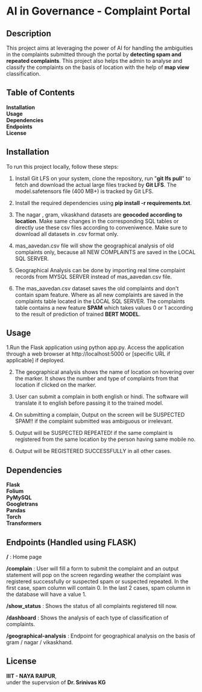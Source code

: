 # AI in Governance - Complaint Portal
## Description
This project aims at leveraging the power of AI for handling the ambiguities in the complaints submitted through the portal by __detecting spam and repeated complaints__. This project also helps the admin to analyse and classify the complaints on the basis of location with the help of __map view__ classification.

## Table of Contents
__Installation__  
__Usage__  
__Dependencies__  
__Endpoints__  
__License__  
## Installation
To run this project locally, follow these steps:  
  
1. Install Git LFS on your system, clone the repository, run "__git lfs pull__" to fetch and download the actual large files tracked by __Git LFS__. The model.safetensors file (400 MB+) is tracked by Git LFS.  
  
2. Install the required dependencies using __pip install -r requirements.txt__.  

3. The nagar , gram, vikaskhand datasets are __geocoded according to location__. Make same changes in the corresponding SQL tables or directly use these csv files according to conveniwence. Make sure to download all datasets in .csv format only.
  
4. mas_aavedan.csv file will show the geographical analysis of old complaints only, because all NEW COMPLAINTS are saved in the LOCAL SQL SERVER.  
  
5. Geographical Analysis can be done by importing real time complaint records from MYSQL SERVER instead of mas_aavedan.csv file.
  
6. The mas_aavedan.csv dataset saves the old complaints and don't contain spam feature. Where as all new complaints are saved in the complaints table located in the LOCAL SQL SERVER. The complaints table contains a new feature __SPAM__ which takes values 0 or 1 according to the result of prediction of trained __BERT MODEL__.  
  
## Usage
1.Run the Flask application using python app.py. Access the application through a web browser at http://localhost:5000 or [specific URL if applicable] if deployed. 
  
2. The geographical analysis shows the name of location on hovering over the marker. It shows the number and type of complaints from that location if clicked on the marker.  
  
3. User can submit a complain in both english or hindi. The software will translate it to english before passing it to the trained model.
  
4. On submitting a complain, Output on the screen will be SUSPECTED SPAM!! if the complaint submitted was ambiguous or irrelevant.
  
5. Output will be SUSPECTED REPEATED! if the same complaint is registered from the same location by the person having same mobile no.
  
6. Output will be REGISTERED SUCCESSFULLY in all other cases.  


## Dependencies
__Flask__  
__Folium__  
__PyMySQL__  
__Googletrans__  
__Pandas__  
__Torch__  
__Transformers__   
## Endpoints (Handled using FLASK)
__/__ :  Home page  
  
__/complain__ :  User will fill a form to submit the complaint and an output statement will pop on the screen regarding weather the complaint was registered successfully or suspected spam or suspected repeated.  In the first case, spam column will contain 0. In the last 2 cases, spam column in the database will have a value 1.  
  
__/show_status__ :  Shows the status of all complaints registered till now.  
  
__/dashboard__ :  Shows the analysis of each type of classification of complaints.  
  
__/geographical-analysis__ :  Endpoint for geographical analysis on the basis of gram / nagar / vikaskhand. 
  
## License
__IIIT - NAYA RAIPUR__,  
under the supervsion of __Dr. Srinivas KG__


